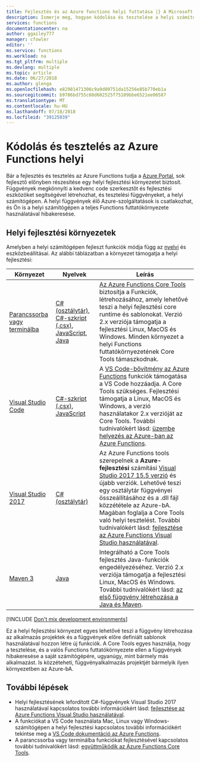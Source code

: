 ```yaml
---
title: Fejlesztés és az Azure functions helyi futtatása |} A Microsoft Docs
description: Ismerje meg, hogyan kódolása és tesztelése a helyi számítógépen az Azure functions, az Azure Functions futtatása előtt.
services: functions
documentationcenter: na
author: ggailey777
manager: cfowler
editor: ''
ms.service: functions
ms.workload: na
ms.tgt_pltfrm: multiple
ms.devlang: multiple
ms.topic: article
ms.date: 06/27/2018
ms.author: glenga
ms.openlocfilehash: e82981471306c9a9d09751da15256e85b770eb1a
ms.sourcegitcommit: b9786bd755c68d602525f75109bbe6521ee06587
ms.translationtype: MT
ms.contentlocale: hu-HU
ms.lasthandoff: 07/18/2018
ms.locfileid: "39125039"
---
```

# <a name="code-and-test-azure-functions-locally"></a>Kódolás és tesztelés az Azure Functions helyi

Bár a fejlesztés és tesztelés az Azure Functions tudja a [Azure Portal], sok fejlesztő előnyben részesítése egy helyi fejlesztési környezetet biztosít. Függvények megkönnyíti a kedvenc code szerkesztőt és fejlesztési eszközöket segítségével létrehozhat, és tesztelési függvényeket, a helyi számítógépen. A helyi függvények élő Azure-szolgáltatások is csatlakozhat, és Ön is a helyi számítógépen a teljes Functions futtatókörnyezete használatával hibakeresése.

## <a name="local-development-environments"></a>Helyi fejlesztési környezetek

Amelyben a helyi számítógépen fejleszt funkciók módja függ az [nyelvi](supported-languages.md) és eszközbeállításai. Az alábbi táblázatban a környezet támogatja a helyi fejlesztési:

|Környezet                              |Nyelvek         |Leírás|
|-----------------------------------------|------------|---|
| [Parancssorba vagy terminálba](functions-run-local.md) | [C# (osztálytár)](functions-dotnet-class-library.md), [C#-szkript (.csx)](functions-reference-csharp.md), [JavaScript](functions-reference-node.md), [Java](functions-reference-java.md) | [Az Azure Functions Core Tools] biztosítja a Funkciók, létrehozásához, amely lehetővé teszi a helyi fejlesztési core runtime és sablonokat. Verzió 2.x verziója támogatja a fejlesztési Linux, MacOS és Windows. Minden környezet a helyi Functions futtatókörnyezetének Core Tools támaszkodnak. |
|[Visual Studio Code](https://code.visualstudio.com/tutorials/functions-extension/getting-started)| [C#-szkript (.csx)](functions-reference-csharp.md), [JavaScript](functions-reference-node.md) | A [VS Code-bővítmény az Azure Functions](https://marketplace.visualstudio.com/items?itemName=ms-azuretools.vscode-azurefunctions) funkciók támogatása a VS Code hozzáadja. A Core Tools szükséges. Fejlesztési támogatja a Linux, MacOS és Windows, a verzió használatakor 2.x verzióját az Core Tools. További tudnivalókért lásd: [üzembe helyezés az Azure-ban az Azure Functions](https://code.visualstudio.com/tutorials/functions-extension/getting-started).  |
| [Visual Studio 2017](functions-develop-vs.md) | [C# (osztálytár)](functions-dotnet-class-library.md) | Az Azure Functions tools szerepelnek a **Azure-fejlesztési** számítási [Visual Studio 2017 15.5 verzió](https://www.visualstudio.com/vs/) és újabb verziók. Lehetővé teszi egy osztálytár függvényei összeállításához és a .dll fájl közzététele az Azure-bA. Magában foglalja a Core Tools való helyi tesztelést. További tudnivalókért lásd: [fejlesztése az Azure Functions Visual Studio használatával](functions-develop-vs.md). |
| [Maven 3](functions-create-first-java-maven.md) | [Java](functions-reference-java.md) | Integrálható a Core Tools fejlesztés Java-funkciók engedélyezéséhez. Verzió 2.x verziója támogatja a fejlesztési Linux, MacOS és Windows. További tudnivalókért lásd: [az első függvény létrehozása a Java és Maven](functions-create-first-java-maven.md).|

[!INCLUDE [Don't mix development environments](../../includes/functions-mixed-dev-environments.md)]

Ez a helyi fejlesztési környezet egyes lehetővé teszi a függvény létrehozása az alkalmazás projektek és a függvények előre definiált sablonok használatával hozzon létre új funkciók. A Core Tools egyes használja, hogy a tesztelése, és a valós Functions futtatókörnyezete ellen a függvények hibakeresése a saját számítógépére, ugyanúgy, mint bármely más alkalmazást. Is közzéteheti, függvényalkalmazás projektjét bármelyik ilyen környezetben az Azure-bA.  

## <a name="next-steps"></a>További lépések

+ Helyi fejlesztésének lefordított C#-függvények Visual Studio 2017 használatával kapcsolatos további információkért lásd: [fejlesztése az Azure Functions Visual Studio használatával](functions-develop-vs.md).
+ A funkciókat a VS Code használata Mac, Linux vagy Windows-számítógépen a helyi fejlesztési kapcsolatos további információkért tekintse meg a [VS Code dokumentáció az Azure Functions](https://code.visualstudio.com/tutorials/functions-extension/getting-started).
+ A parancssorba vagy terminálba funkciókat fejlesztésével kapcsolatos további tudnivalókért lásd: [együttműködik az Azure Functions Core Tools](functions-run-local.md).

<!-- LINKS -->

[Az Azure Functions Core Tools]: https://www.npmjs.com/package/azure-functions-core-tools
[Azure Portal]: https://portal.azure.com 
[Node.js]: https://docs.npmjs.com/getting-started/installing-node#osx-or-windows
